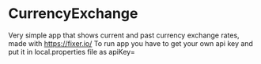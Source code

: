# CurrencyExchange
Very simple app that shows current and past currency exchange rates, made with https://fixer.io/ 
To run app you have to get your own api key and put it in local.properties file as apiKey=
